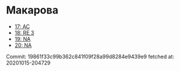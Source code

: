 # Макарова
- [17: AC](17.md)
- [18: RE 3](18.md)
- [19: NA](19.md)
- [20: NA](20.md)

Commit: 19861f33c99b362c841f09f28a99d8284e9439e9
 fetched at: 20201015-204729
